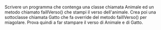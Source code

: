 Scrivere un programma che contenga una classe chiamata Animale ed un metodo chiamato faiIlVerso() che stampi il verso dell'animale.
Crea poi una sottoclasse chiamata Gatto che fa override del metodo faiIlVerso() per miagolare. Prova quindi a far stampare il verso di Animale e di Gatto.

